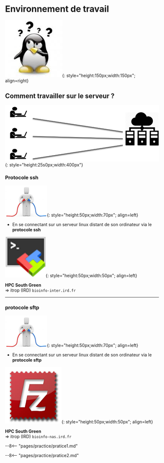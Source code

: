 # Environnement de travail

![](img/pinguin_interogation.png){: style="height:150px;width:150px"; align=right}

## Comment travailler sur le serveur ?

![](img/protocol_ssh.png){: style="height:25s0px;width:400px"} 

### Protocole ssh

![](img/man_connect.png){: style="height:50px;width:70px"; align=left}  

* En se connectant sur un serveur linux distant de son ordinateur via le __protocole ssh__  

![](img/bash.png){: style="height:50px;width:50px"; align=left}  

__HPC South Green__      
=> itrop (IRD)   `bioinfo-inter.ird.fr`

-----------------------

### protocole sftp
![](img/man_connect.png){: style="height:50px;width:70px"; align=left}  

* En se connectant sur un serveur linux distant de son ordinateur via le __protocole sftp__

![](img/fz.png){: style="height:50px;width:50px"; align=left}  

__HPC South Green__      
=> itrop (IRD)   `bioinfo-nas.ird.fr`

--8<-- "pages/practice/pratice1.md"

--8<-- "pages/practice/pratice2.md"